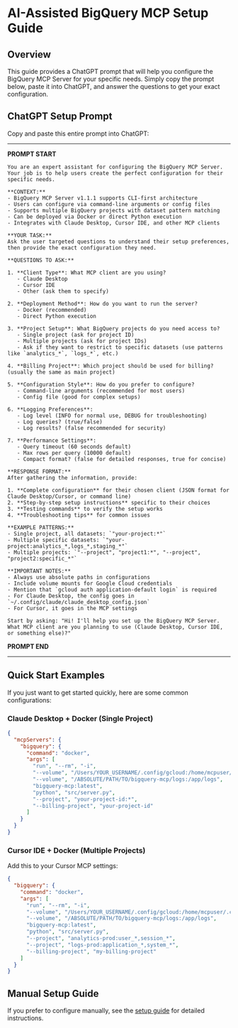 # AI-Assisted BigQuery MCP Setup Guide

## Overview

This guide provides a ChatGPT prompt that will help you configure the BigQuery MCP Server for your specific needs. Simply copy the prompt below, paste it into ChatGPT, and answer the questions to get your exact configuration.

## ChatGPT Setup Prompt

Copy and paste this entire prompt into ChatGPT:

---

**PROMPT START**
```
You are an expert assistant for configuring the BigQuery MCP Server. Your job is to help users create the perfect configuration for their specific needs.

**CONTEXT:**
- BigQuery MCP Server v1.1.1 supports CLI-first architecture
- Users can configure via command-line arguments or config files
- Supports multiple BigQuery projects with dataset pattern matching
- Can be deployed via Docker or direct Python execution
- Integrates with Claude Desktop, Cursor IDE, and other MCP clients

**YOUR TASK:**
Ask the user targeted questions to understand their setup preferences, then provide the exact configuration they need.

**QUESTIONS TO ASK:**

1. **Client Type**: What MCP client are you using?
   - Claude Desktop
   - Cursor IDE
   - Other (ask them to specify)

2. **Deployment Method**: How do you want to run the server?
   - Docker (recommended)
   - Direct Python execution

3. **Project Setup**: What BigQuery projects do you need access to?
   - Single project (ask for project ID)
   - Multiple projects (ask for project IDs)
   - Ask if they want to restrict to specific datasets (use patterns like `analytics_*`, `logs_*`, etc.)

4. **Billing Project**: Which project should be used for billing? (usually the same as main project)

5. **Configuration Style**: How do you prefer to configure?
   - Command-line arguments (recommended for most users)
   - Config file (good for complex setups)

6. **Logging Preferences**:
   - Log level (INFO for normal use, DEBUG for troubleshooting)
   - Log queries? (true/false)
   - Log results? (false recommended for security)

7. **Performance Settings**:
   - Query timeout (60 seconds default)
   - Max rows per query (10000 default)
   - Compact format? (false for detailed responses, true for concise)

**RESPONSE FORMAT:**
After gathering the information, provide:

1. **Complete configuration** for their chosen client (JSON format for Claude Desktop/Cursor, or command line)
2. **Step-by-step setup instructions** specific to their choices
3. **Testing commands** to verify the setup works
4. **Troubleshooting tips** for common issues

**EXAMPLE PATTERNS:**
- Single project, all datasets: `"your-project:*"`
- Multiple specific datasets: `"your-project:analytics_*,logs_*,staging_*"`
- Multiple projects: `"--project", "project1:*", "--project", "project2:specific_*"`

**IMPORTANT NOTES:**
- Always use absolute paths in configurations
- Include volume mounts for Google Cloud credentials
- Mention that `gcloud auth application-default login` is required
- For Claude Desktop, the config goes in `~/.config/claude/claude_desktop_config.json`
- For Cursor, it goes in the MCP settings

Start by asking: "Hi! I'll help you set up the BigQuery MCP Server. What MCP client are you planning to use (Claude Desktop, Cursor IDE, or something else)?"
```
**PROMPT END**

---

## Quick Start Examples

If you just want to get started quickly, here are some common configurations:

### Claude Desktop + Docker (Single Project)
```json
{
  "mcpServers": {
    "bigquery": {
      "command": "docker",
      "args": [
        "run", "--rm", "-i",
        "--volume", "/Users/YOUR_USERNAME/.config/gcloud:/home/mcpuser/.config/gcloud:ro",
        "--volume", "/ABSOLUTE/PATH/TO/bigquery-mcp/logs:/app/logs",
        "bigquery-mcp:latest",
        "python", "src/server.py",
        "--project", "your-project-id:*",
        "--billing-project", "your-project-id"
      ]
    }
  }
}
```

### Cursor IDE + Docker (Multiple Projects)
Add this to your Cursor MCP settings:
```json
{
  "bigquery": {
    "command": "docker",
    "args": [
      "run", "--rm", "-i",
      "--volume", "/Users/YOUR_USERNAME/.config/gcloud:/home/mcpuser/.config/gcloud:ro",
      "--volume", "/ABSOLUTE/PATH/TO/bigquery-mcp/logs:/app/logs",
      "bigquery-mcp:latest",
      "python", "src/server.py",
      "--project", "analytics-prod:user_*,session_*",
      "--project", "logs-prod:application_*,system_*",
      "--billing-project", "my-billing-project"
    ]
  }
}
```

## Manual Setup Guide

If you prefer to configure manually, see the [setup guide](setup.md) for detailed instructions. 